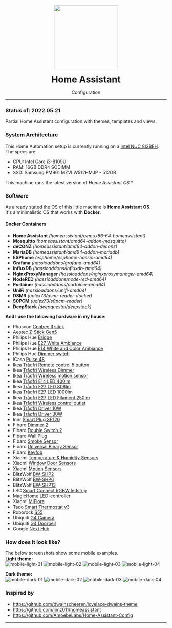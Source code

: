 <p align="center">
	<img src=".github/icon.png" width="200">
	<h1 align=center style="margin: 0;"> Home Assistant</h1>
	<p align=center>Configuration</p>
</p>

---

### Status of: 2022.05.21
Partial Home Assistant configuration with themes, templates and views.

### System Architecture

This Home Automation setup is currently running on a [Intel NUC 8I3BEH][intelnuc].<br>
The specs are:
- CPU: Intel Core i3-8109U
- RAM: 16GB DDR4 SODIMM
- SSD: Samsung PM961 MZVLW512HMJP - 512GB

This machine runs the latest version of *Home Assistant OS.**

### Software
As already stated the OS of this little machine is **Home Assistant OS.**<br>
It's a minimalistic OS that works with **Docker**.
#### Docker Containers
- **Home Assistant**
*(homeassistant/qemux86-64-homeassistant)*
- **Mosquitto**
*(homeassistant/amd64-addon-mosquitto)*
- **deCONZ**
*(homeassistant/amd64-addon-deconz)*
- **MariaDB**
*(homeassistant/amd64-addon-mariadb)*
- **ESPhome**
*(esphome/esphome-hassio-amd64)*
- **Grafana**
*(hassioaddons/grafana-amd64)*
- **InfluxDB**
*(hassioaddons/influxdb-amd64)*
- **NginxProxyManager**
*(hassioaddons/nginxproxymanager-amd64)*
- **NodeRED**
*(hassioaddons/node-red-amd64)*
- **Portainer**
*(hassioaddons/portainer-amd64)*
- **UniFi**
*(hassioaddons/unifi-amd64)*
- **DSMR**
*(ualex73/dsmr-reader-docker)*
- **S0PCM**
*(ualex73/s0pcm-reader)*
- **DeepStack**
*(deepquestai/deepstack)*

**And I use the following hardware in my house:**
- Phoscon [Conbee II stick][phoscon_conbee]
- Aeotec [Z-Stick Gen5][aeotec_zstick]
- Philips Hue [Bridge][hue_bridge]
- Philips Hue [E27 White Ambiance][hue_e27_white_ambiance]
- Philips Hue [E14 White and Color Ambiance][hue_e14_white_color_ambiance]
- Philips Hue [Dimmer switch][hue_dimmer_switch]
- iCasa [Pulse 4S][icasa_pulse]
- Ikea [Trådfri Remote control 5 button][ikea_remote]
- Ikea [Trådfri Wireless Dimmer][ikea_dimmer]
- Ikea [Trådfri Wireless motion sensor][ikea_motion]
- Ikea [Trådfri E14 LED 400lm][ikea_e14_400lm]
- Ikea [Trådfri E27 LED 806lm][ikea_e27_806lm]
- Ikea [Trådfri E27 LED 1000lm][ikea_e27_1000lm]
- Ikea [Trådfri E27 LED Filament 250lm][ikea_e27_250lm]
- Ikea [Trådfri Wireless control outlet][ikea_outlet]
- Ikea [Trådfri Driver 10W][ikea_driver_10w]
- Ikea [Trådfri Driver 30W][ikea_driver_30w]
- Innr [Smart Plug SP120][innr_sp120]
- Fibaro [Dimmer 2][fibaro_dimmer2]
- Fibaro [Double Switch 2][fibaro_switch2]
- Fibaro [Wall Plug][fibaro_wallplug]
- Fibaro [Smoke Sensor][fibaro_smoke]
- Fibaro [Universal Binary Sensor][fibaro_binsensor]
- Fibaro [Keyfob][fibaro_keyfob]
- Xiaomi [Temperature & Humidity Sensors][xiaomi_temp]
- Xiaomi [Window Door Sensors][xiaomi_door]
- Xiaomi [Motion Sensors][xiaomi_motion]
- BlitzWolf [BW-SHP2][bw-shp2]
- BlitzWolf [BW-SHP6][bw-shp6]
- BlitzWolf [BW-SHP13][bw-shp13]
- LSC [Smart Connect RGBW ledstrip][lsc_rgbw_ledstrip]
- MagicHome [LED-controller][magichome_rgbw_led]
- Xiaomi [MiFlora][miflora]
- Tado [Smart Thermostat v3][tado_smart_thermostat]
- Roborock [S55][roborock_s55]
- Ubiquiti [G4 Camera][ubnt_g4]
- Ubiquiti [G4 Doorbell][ubnt_g4_doorbell]
- Google [Next Hub][google_hub]

### How does it look like?
The below screenshots show some mobile examples.<br>
**Light theme:**<br>
![mobile-light-01](https://github.com/Klumpke/homeassistant-config/blob/master/.github/screenshots/mobile-light-01.png "Mobile Light 1") ![mobile-light-02](https://github.com/Klumpke/homeassistant-config/blob/master/.github/screenshots/mobile-light-02.png "Mobile Light 2")
![mobile-light-03](https://github.com/Klumpke/homeassistant-config/blob/master/.github/screenshots/mobile-light-03.png "Mobile Light 3") ![mobile-light-04](https://github.com/Klumpke/homeassistant-config/blob/master/.github/screenshots/mobile-light-04.png "Mobile Light 4")

**Dark theme:**<br>
![mobile-dark-01](https://github.com/Klumpke/homeassistant-config/blob/master/.github/screenshots/mobile-dark-01.png "Mobile Dark 1") ![mobile-dark-02](https://github.com/Klumpke/homeassistant-config/blob/master/.github/screenshots/mobile-dark-02.png "Mobile Dark 2")
![mobile-dark-03](https://github.com/Klumpke/homeassistant-config/blob/master/.github/screenshots/mobile-dark-03.png "Mobile Dark 3") ![mobile-dark-04](https://github.com/Klumpke/homeassistant-config/blob/master/.github/screenshots/mobile-dark-04.png "Mobile Dark 4")

### Inspired by
- https://github.com/dwainscheeren/lovelace-dwains-theme
- https://github.com/jimz011/homeassistant
- https://github.com/AmoebeLabs/Home-Assistant-Config

---

[homeassistantconfig]: https://github.com/Klumpke/homeassistant-config
[issues]: https://github.com/Klumpke/homeassistant-config/issues
[paypal]: https://www.paypal.me/JeroenKlompen

[home-assistant]: https://home-assistant.io
[hassio]: https://www.home-assistant.io/hassio/

[intelnuc]: https://www.intel.com/content/www/us/en/products/boards-kits/nuc/kits/nuc8I3BEH.html

[phoscon_conbee]: https://www.phoscon.de/en/conbee2
[aeotec_zstick]: https://aeotec.com/z-wave-usb-stick/
[hue_bridge]: https://www2.meethue.com/nl-nl/p/hue-bridge/8718696511800
[hue_e27_white_ambiance]: https://www2.meethue.com/nl-nl/p/hue-white-ambiance-2-pack-e27/8718699673369
[hue_e14_white_color_ambiance]: https://www2.meethue.com/nl-nl/p/hue-white-and-color-ambiance-losse-kaarslamp-e14/8718696695166
[hue_dimmer_switch]: https://www2.meethue.com/nl-nl/p/hue-dimmer-switch/8718696743157
[icasa_pulse]: https://www.icasa.io/wandschakelaars
[ikea_remote]: https://www.ikea.com/nl/en/p/tradfri-afstandsbediening-30443124/
[ikea_dimmer]: https://www.ikea.com/nl/en/p/tradfri-draadloze-dimmer-wit-70408595/
[ikea_motion]: https://www.ikea.com/nl/en/p/tradfri-draadloze-bewegingssensor-wit-70429913/
[ikea_e14_400lm]: https://www.ikea.com/nl/en/p/tradfri-led-lamp-e14-400-lumen-draadloos-dimbaar-warm-wit-kaarslamp-opaalwit-60365271/
[ikea_e27_806lm]: https://www.ikea.com/nl/en/p/tradfri-set-met-dimmer-10435926/
[ikea_e27_1000lm]: http://www.ikea.com/nl/en/catalog/products/80349888/
[ikea_e27_250lm]: https://www.ikea.com/nl/en/p/tradfri-led-lamp-e27-250-lumen-draadloos-dimbaar-warm-schijnsel-globe-bruin-helder-glas-70455676/
[ikea_outlet]: https://www.ikea.com/nl/en/p/tradfri-wireless-control-outlet-90356166/
[ikea_driver_10w]: https://www.ikea.com/nl/en/p/tradfri-driver-voor-draadloze-besturing-grijs-50356187/
[ikea_driver_30w]: https://www.ikea.com/nl/en/p/tradfri-driver-voor-draadloze-besturing-grijs-60342656/
[innr_sp120]: https://shop.innrlighting.com/nl/shop/134/smart-plug-
[fibaro_dimmer2]: https://www.fibaro.com/en/products/dimmer-2/
[fibaro_switch2]: https://www.fibaro.com/en/products/switches/
[fibaro_wallplug]: https://www.fibaro.com/en/products/wall-plug/
[fibaro_smoke]: https://www.fibaro.com/en/products/smoke-sensor/
[fibaro_binsensor]: https://www.fibaro.com/en/products/universal-binary-sensor/
[fibaro_keyfob]: https://www.fibaro.com/en/products/keyfob/
[xiaomi_temp]: https://www.banggood.com/Original-Xiaomi-Aqara-Atmos-Version-Temperature-Humidity-Sensor-Smart-Home-Thermometer-Hygrometer-p-1148666.html?rmmds=myorder&cur_warehouse=GWTR
[xiaomi_door]: https://www.banggood.com/Original-Xiaomi-Aqara-Zig_Bee-Version-Window-Door-Sensor-Smart-Home-Kit-Remote-Alarm-p-1149705.html?rmmds=myorder&cur_warehouse=GWTR
[xiaomi_motion]: https://www.banggood.com/Original-Aqara-Zig_Bee-Wireless-Human-Body-PIR-Sensor-Smart-Home-Kit-From-Xiaomi-Eco-System-p-1177007.html?rmmds=myorder&cur_warehouse=CN
[bw-shp2]: https://www.banggood.com/BlitzWolf-BW-SHP2-16A-Smart-WIFI-Socket-220V-EU-Plug-Work-with-Amazon-Alexa-Google-Assistant-Compatible-with-BlitzWolf-Tuya-APP-p-1292899.html?rmmds=search&ID=47184&cur_warehouse=CN
[bw-shp6]: https://www.banggood.com/BlitzWolf-BW-SHP6-EU-Plug-Metering-Version-WIFI-Smart-Socket-220V-240V-10A-Work-with-Amazon-Alexa-p-1356981.html?rmmds=search&cur_warehouse=CN
[bw-shp13]: https://www.banggood.com/BlitzWolf-BW-SHP13-Zigbee-3_0-Smart-WIFI-Socket-16A-EU-Plug-Electricity-Metering-APP-Remote-Controller-Timer-Work-with-Amazon-Alexa-Google-Home-p-1679992.html?rmmds=search&cur_warehouse=CN
[lsc_rgbw_ledstrip]: https://www.action.com/nl-nl/p/lsc-smart-connect-slimme-multicolor-ledstrip-/
[magichome_rgbw_led]: https://nl.aliexpress.com/item/32865919702.html?spm=a2g0s.9042311.0.0.7cb14c4dYuSrC3
[miflora]: https://nl.aliexpress.com/item/4000131669924.html?spm=a2g0o.productlist.0.0.34781762uvPDL1&algo_pvid=0336ca00-a1b2-47a1-9443-6d3c943b7fbf&algo_expid=0336ca00-a1b2-47a1-9443-6d3c943b7fbf-0&btsid=ca12ffb4-4507-4ee6-8af1-ece8150436a3&ws_ab_test=searchweb0_0,searchweb201602_,searchweb201603_55
[tado_smart_thermostat]: https://www.tado.com/nl/producten/starterskit-slimme-thermostaat
[roborock_s55]: https://nl.aliexpress.com/item/32852322829.html?spm=a2g0s.9042311.0.0.563e4c4dl4qQt1
[ubnt_g4]: https://store.ui.com/collections/unifi-protect-cameras/products/unifi-protect-g4-bullet-camera
[ubnt_g4_doorbell]: https://store.ui.com/collections/unifi-protect/products/uvc-g4-doorbell
[google_hub]: https://store.google.com/nl/product/google_nest_hub


[xiaomi_curtains_track]: https://nl.aliexpress.com/item/3-5-M-Xiaomi-Super-Stille-Elektrische-Gordijn-Track-voor-Mijia-Aqara-Motor-Automatische-Gordijn-Rails/32922713008.html?spm=a2g0s.9042311.0.0.1cf94c4d06j07R
[xiaomi_curtains_motor]: https://nl.aliexpress.com/item/Xiaomi-Aqara-Smart-Gordijn-Motor-Intelligente-Zigbee-Wifi-Voor-xiaomi-Smart-Home-Apparaat-Draadloze-Afstandsbediening-Via/32872671734.html?spm=a2g0s.9042311.0.0.1cf94c4d06j07R
[BW-LT11]: https://www.banggood.com/BlitzWolf-BW-LT11-2M5M-Smart-APP-Control-RGBW-LED-Light-Strip-Kit-Work-With-Amazon-Alexa-Google-Assistant-p-1390470.html?rmmds=search